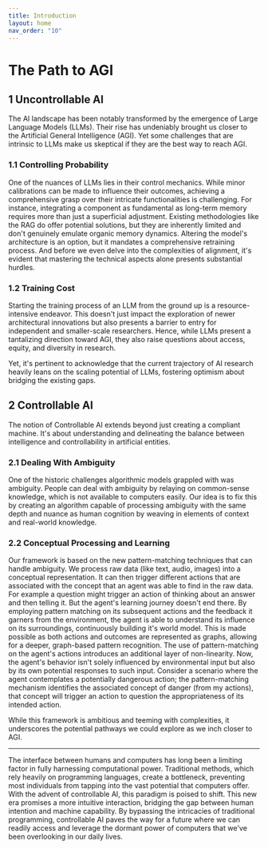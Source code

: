 ```yaml
---
title: Introduction
layout: home
nav_order: "10"
---
```

# The Path to AGI

## 1 Uncontrollable AI

The AI landscape has been notably transformed by the emergence of Large Language Models (LLMs). Their rise has undeniably brought us closer to the Artificial General Intelligence (AGI). Yet some challenges that are intrinsic to LLMs make us skeptical if they are the best way to reach AGI.

### 1.1 Controlling Probability

One of the nuances of LLMs lies in their control mechanics. While minor calibrations can be made to influence their outcomes, achieving a comprehensive grasp over their intricate functionalities is challenging. For instance, integrating a component as fundamental as long-term memory requires more than just a superficial adjustment. Existing methodologies like the RAG do offer potential solutions, but they are inherently limited and don't genuinely emulate organic memory dynamics. Altering the model's architecture is an option, but it mandates a comprehensive retraining process. And before we even delve into the complexities of alignment, it's evident that mastering the technical aspects alone presents substantial hurdles.

### 1.2 Training Cost

Starting the training process of an LLM from the ground up is a resource-intensive endeavor. This doesn't just impact the exploration of newer architectural innovations but also presents a barrier to entry for independent and smaller-scale researchers. Hence, while LLMs present a tantalizing direction toward AGI, they also raise questions about access, equity, and diversity in research.

Yet, it's pertinent to acknowledge that the current trajectory of AI research heavily leans on the scaling potential of LLMs, fostering optimism about bridging the existing gaps.

## 2 Controllable AI

The notion of Controllable AI extends beyond just creating a compliant machine. It's about understanding and delineating the balance between intelligence and controllability in artificial entities.

### 2.1 Dealing With Ambiguity

One of the historic challenges algorithmic models grappled with was ambiguity. People can deal with ambiguity by relaying on common-sense knowledge, which is not available to computers easily. Our idea is to fix this by creating an algorithm capable of processing ambiguity with the same depth and nuance as human cognition by weaving in elements of context and real-world knowledge.

### 2.2 Conceptual Processing and Learning

Our framework is based on the new pattern-matching techniques that can handle ambiguity. We process raw data (like text, audio, images) into a conceptual representation. It can then trigger different actions that are associated with the concept that an agent was able to find in the raw data. For example a question might trigger an action of thinking about an answer and then telling it. But the agent's learning journey doesn't end there. By employing pattern matching on its subsequent actions and the feedback it garners from the environment, the agent is able to understand its influence on its surroundings, continuously building it's world model. This is made possible as both actions and outcomes are represented as graphs, allowing for a deeper, graph-based pattern recognition. The use of pattern-matching on the agent's actions introduces an additional layer of non-linearity. Now, the agent's behavior isn't solely influenced by environmental input but also by its own potential responses to such input. Consider a scenario where the agent contemplates a potentially dangerous action; the pattern-matching mechanism identifies the associated concept of danger (from my actions), that concept will trigger an action to question the appropriateness of its intended action.

While this framework is ambitious and teeming with complexities, it underscores the potential pathways we could explore as we inch closer to AGI.

---

The interface between humans and computers has long been a limiting factor in fully harnessing computational power. Traditional methods, which rely heavily on programming languages, create a bottleneck, preventing most individuals from tapping into the vast potential that computers offer. With the advent of controllable AI, this paradigm is poised to shift. This new era promises a more intuitive interaction, bridging the gap between human intention and machine capability. By bypassing the intricacies of traditional programming, controllable AI paves the way for a future where we can readily access and leverage the dormant power of computers that we've been overlooking in our daily lives.
